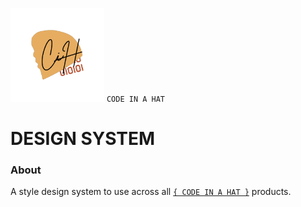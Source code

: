 <img src="docs/header.svg" width="150px" height="150px"> `CODE IN A HAT`

# DESIGN SYSTEM

### About
A style design system to use across all [`{ CODE IN A HAT }`](https://github.com/codeinahat) products.
